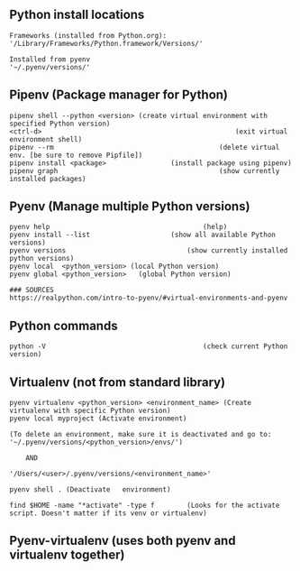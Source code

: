 ## Python install locations
	Frameworks (installed from Python.org):
	'/Library/Frameworks/Python.framework/Versions/'
	
	Installed from pyenv
	'~/.pyenv/versions/'
	
## Pipenv (Package manager for Python)
	pipenv shell --python <version> (create virtual environment with specified Python version)
	<ctrl-d>												(exit virtual environment shell)
	pipenv --rm											(delete virtual env. [be sure to remove Pipfile])	
	pipenv install <package>				(install package using pipenv)
	pipenv graph										(show currently installed packages)
	
## Pyenv (Manage multiple Python versions)
	pyenv help										(help)
	pyenv install --list 					(show all available Python versions)
	pyenv versions 								(show currently installed python versions)
	pyenv local  <python_version> (local Python version)
	pyenv global <python_version>	(global Python version) 
	
	### SOURCES
	https://realpython.com/intro-to-pyenv/#virtual-environments-and-pyenv

## Python commands
	python -V 										(check current Python version)
	





















## Virtualenv (not from standard library)
	pyenv virtualenv <python_version> <environment_name> (Create virtualenv with specific Python version)
	pyenv local myproject (Activate environment)
	
	(To delete an environment, make sure it is deactivated and go to:
	'~/.pyenv/versions/<python_version>/envs/')
	
		AND	
		
	'/Users/<user>/.pyenv/versions/<environment_name>'
	
	pyenv shell . (Deactivate	environment)
	
	find $HOME -name "*activate" -type f		(Looks for the activate script. Doesn't matter if its venv or virtualenv)

	
	
	

## Pyenv-virtualenv (uses both pyenv and virtualenv together)
